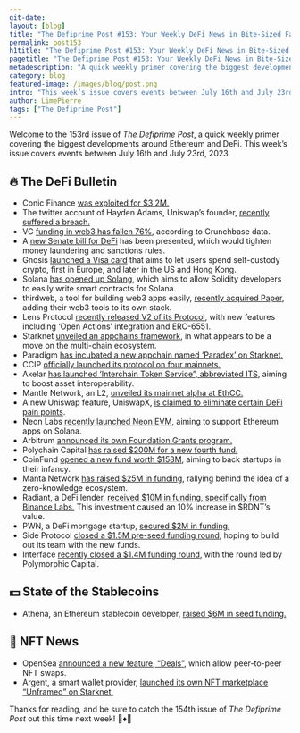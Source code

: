 ```yaml
---
git-date:
layout: [blog]
title: "The Defiprime Post #153: Your Weekly DeFi News in Bite-Sized Fashion"
permalink: post153
h1title: "The Defiprime Post #153: Your Weekly DeFi News in Bite-Sized Fashion"
pagetitle: "The Defiprime Post #153: Your Weekly DeFi News in Bite-Sized Fashion"
metadescription: "A quick weekly primer covering the biggest developments around Ethereum and DeFi. This week’s issue covers events between July 16th and July 23rd, 2023"
category: blog
featured-image: /images/blog/post.png
intro: "This week’s issue covers events between July 16th and July 23rd, 2023"
author: LimePierre
tags: ["The Defiprime Post"]
---
```


Welcome to the 153rd issue of _The Defiprime Post_, a quick weekly primer covering the biggest developments around Ethereum and DeFi. This week’s issue covers events between July 16th and July 23rd, 2023.


## 🔥 The DeFi Bulletin

* Conic Finance [was exploited for $3.2M.](https://www.theblock.co/post/240917/conic-finance-security-attack)
* The twitter account of Hayden Adams, Uniswap’s founder, [recently suffered a breach.](https://www.theblock.co/post/240824/uniswap-founder-hayden-adams-suffers-twitter-breach)
* VC [funding in web3 has fallen 76%](https://www.coindesk.com/web3/2023/07/18/vc-funding-in-web3-plummets-76-crunchbase-data), according to Crunchbase data.
* A [new Senate bill for DeFi](https://www.theblock.co/post/240587/senate-bill-would-tighten-money-laundering-and-sanctions-rules-for-defi) has been presented, which would tighten money laundering and sanctions rules.
* Gnosis [launched a Visa card](https://techcrunch.com/2023/07/17/gnosis-has-a-visa-card-that-lets-you-spend-self-custodial-crypto-in-europe-soon-us-and-hong-kong/) that aims to let users spend self-custody crypto, first in Europe, and later in the US and Hong Kong.
* Solana [has opened up Solang](https://solana.com/news/solang-solana-solidity-evm), which aims to allow Solidity developers to easily write smart contracts for Solana.
* thirdweb, a tool for building web3 apps easily, [recently acquired Paper](https://blog.thirdweb.com/acquiring-paper/), adding their web3 tools to its own stack.
* Lens Protocol [recently released V2 of its Protocol](https://www.theblock.co/post/239858/lens-protocol-version-2-open-actions-erc-6551), with new features including ‘Open Actions’ integration and ERC-6551.
* Starknet [unveiled an appchains framework](https://www.theblock.co/post/240480/starknet-appchains-framework), in what appears to be a move on the multi-chain ecosystem. 
* Paradigm [has incubated a new appchain named ‘Paradex’ on Starknet.](https://www.theblock.co/post/240941/liquidity-network-paradigm-incubates-new-appchain-paradex-on-starknet)
* CCIP [officially launched its protocol on four mainnets. ](https://blog.chain.link/ccip-mainnet-early-access/)
* Axelar [has launched ‘Interchain Token Service”, abbreviated ITS](https://www.theblock.co/post/240274/axelar-launches-interchain-token-service-aimed-to-boost-asset-interoperability), aiming to boost asset interoperability.
* Mantle Network, an L2, [unveiled its mainnet alpha at EthCC.](https://www.theblock.co/post/239904/ethereum-layer-2-mantle-network-mainnet-alpha-ethcc)
* A new Uniswap feature, UniswapX, [is claimed to eliminate certain DeFi pain points](https://www.coindesk.com/tech/2023/07/17/uniswap-launches-cross-amm-protocol-uniswapx/).
* Neon Labs [recently launched Neon EVM](https://www.theblock.co/post/239960/neon-labs-releases-evm-to-bring-support-for-ethereum-apps-on-solana), aiming to support Ethereum apps on Solana.
* Arbitrum [announced its own Foundation Grants program.](https://arbitrumfoundation.medium.com/introducing-the-arbitrum-foundation-grants-phase-1-42003c223064)
* Polychain Capital [has raised $200M for a new fourth fund.](https://www.theblock.co/post/240369/polychain-capital-raises-200-million-for-fourth-fund-fortune)
* CoinFund [opened a new fund worth $158M](https://www.theblock.co/post/240283/web3-investor-coinfund-raises-158-million-for-early-crypto-backing-bloomberg), aiming to back startups in their infancy. 
* Manta Network [has raised $25M in funding](https://decrypt.co/149128/zero-knowledge-ecosystem-manta-network-raises-25-million-from-polychain-qiming), rallying behind the idea of a zero-knowledge ecosystem. 
* Radiant, a DeFi lender, [received $10M in funding, specifically from Binance Labs.](https://www.coindesk.com/business/2023/07/20/binance-labs-invests-10m-in-defi-lender-radiant/) This investment caused an 10% increase in $RDNT’s value.
* PWN, a DeFi mortgage startup, [secured $2M in funding. ](https://www.theblock.co/post/240115/defi-mortgage-startup-pwn-raises-2-million-in-funding)
* Side Protocol [closed a $1.5M pre-seed funding round](https://www.theblock.co/post/240778/side-protocol-raises-1-5-million-in-pre-seed-funding-to-grow-cross-blockchain-liquidity-network), hoping to build out its team with the new funds.
* Interface [recently closed a $1.4M funding round](https://interface.mirror.xyz/36JGOGRQ2ILDs6M88T45HJ43eM5TAm6TkONfxksHCpM), with the round led by Polymorphic Capital.


## 💵 State of the Stablecoins

* Athena, an Ethereum stablecoin developer, [raised $6M in seed funding.](https://www.theblock.co/post/240017/dragonfly-capital-leads-6-million-seed-funding-round-for-ethereum-stablecoin-developer-ethena-axios)


## 💎 NFT News

* OpenSea [announced a new feature, “Deals”,](https://www.coindesk.com/web3/2023/07/20/opensea-makes-deals-launches-peer-to-peer-nft-swaps/) which allow peer-to-peer NFT swaps.
* Argent, a smart wallet provider, [launched its own NFT marketplace “Unframed” on Starknet.](https://decrypt.co/149493/smart-wallet-provider-argent-launches-nft-marketplace-unframed-starknet)

Thanks for reading, and be sure to catch the 154th issue of _The Defiprime Post_ out this time next week! 👋♦️👋